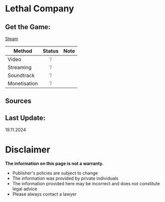 # Lethal Company

## Get the Game:
[Steam](https://store.steampowered.com/app/1966720/)  

|**Method**|**Status**|**Note**|
|---|:---:|---|
|Video|❔||
|Streaming|❔||
|Soundtrack|❔||
|Monetisation|❔||

## Sources

## Last Update:
19.11.2024

# Disclaimer
**The information on this page is not a warranty.**  
- Publisher's policies are subject to change
- The information was provided by private individuals
- The information provided here may be incorrect
and does not constitute legal advice
- Please always contact a lawyer
